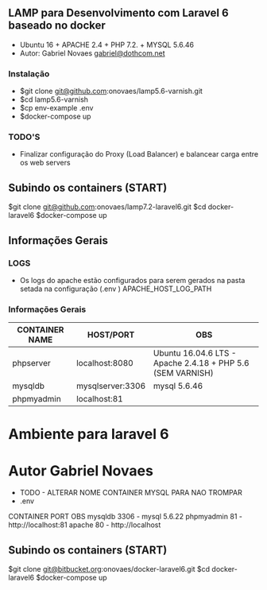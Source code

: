 ## LAMP para Desenvolvimento com Laravel 6 baseado no docker 

- Ubuntu 16 + APACHE 2.4 + PHP 7.2. + MYSQL 5.6.46 
- Autor: Gabriel Novaes <gabriel@dothcom.net>

### Instalação
- $git clone git@github.com:onovaes/lamp5.6-varnish.git
- $cd lamp5.6-varnish
- $cp env-example .env
- $docker-compose up

### TODO'S
- Finalizar configuração do Proxy (Load Balancer) e balancear carga entre os web servers



## Subindo os containers (START)
$git clone git@github.com:onovaes/lamp7.2-laravel6.git
$cd docker-laravel6
$docker-compose up





## Informações Gerais

### LOGS
- Os logs do apache estão configurados para serem gerados na pasta setada na configuração (.env ) APACHE_HOST_LOG_PATH


### Informações Gerais

| CONTAINER NAME | HOST/PORT          | OBS                                                         |
| -------------- | ------------------ | ----------------------------------------------------------- |
| phpserver      | localhost:8080     | Ubuntu 16.04.6 LTS - Apache 2.4.18 + PHP 5.6 (SEM VARNISH)  |
| mysqldb        | mysqlserver:3306   | mysql 5.6.46                                                |
| phpmyadmin     | localhost:81       |                                                             |







# Ambiente para laravel 6
# Autor Gabriel Novaes

- TODO - ALTERAR NOME CONTAINER MYSQL PARA NAO TROMPAR
- .env

CONTAINER 	PORT		OBS
mysqldb		3306 		- mysql 5.6.22
phpmyadmin	81 			- http://localhost:81
apache		80 			- http://localhost

## Subindo os containers (START)
$git clone git@bitbucket.org:onovaes/docker-laravel6.git
$cd docker-laravel6
$docker-compose up